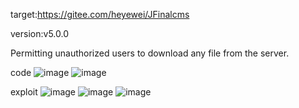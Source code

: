 target:https://gitee.com/heyewei/JFinalcms

version:v5.0.0

Permitting unauthorized users to download any file from the server.

code 
![image](https://github.com/nslhyea/cms/assets/156444259/bd6fb0f7-a8c9-4024-af6e-349a5ce68d44)
![image](https://github.com/nslhyea/cms/assets/156444259/866f2341-796b-4b7d-8895-45edfc693370)



exploit
![image](https://github.com/nslhyea/cms/assets/156444259/74d40398-a719-4286-9d80-e5d2b82e7f4f)
![image](https://github.com/nslhyea/cms/assets/156444259/3124fb79-0943-4fce-b982-477bd78b30c7)
![image](https://github.com/nslhyea/cms/assets/156444259/b3e0acd9-139e-431f-b4d9-6bce84708464)
